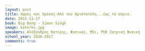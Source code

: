 ```yaml
---
layout: post
title: Χώρος και Χρόνος-Από τον Αριστοτέλη...έως το αύριο.
date: 2015-11-27
book: Big Bang - Simon Singh
image: katerhs.jpg
speakers: Αλέξανδρος Κατέρης, Φυσικός, MSc, PhD Ιατρική Φυσική 
school_year: 2016-2017
comments: true
---
```

